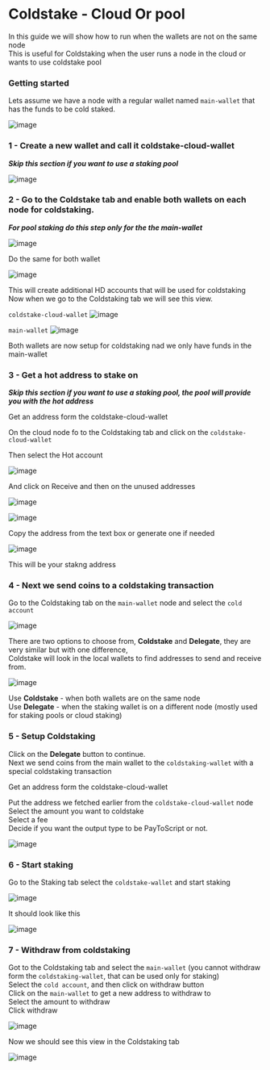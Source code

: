# Coldstake - Cloud Or pool

In this guide we will show how to run when the wallets are not on the same node  
This is useful for Coldstaking when the user runs a node in the cloud or wants to use coldstake pool  

### Getting started

Lets assume we have a node with a regular wallet named `main-wallet` that has the funds to be cold staked.

![image](https://user-images.githubusercontent.com/7487930/185596813-5f8912eb-6180-472a-a425-ea18d8216b8b.png)


### 1 - Create a new wallet and call it coldstake-cloud-wallet

***Skip this section if you want to use a staking pool***  

![image](https://user-images.githubusercontent.com/7487930/185604776-b1c08229-554d-4c7b-8067-2e34f834a9be.png)

### 2 - Go to the Coldstake tab and enable both wallets on each node for coldstaking.

***For pool staking do this step only for the the main-wallet*** 

![image](https://user-images.githubusercontent.com/7487930/185599861-dff8e014-c002-44fc-9a3e-14b18a4b1be6.png)

Do the same for both wallet

![image](https://user-images.githubusercontent.com/7487930/185600269-489fa5ec-aa5d-4397-8982-dab6150dc77e.png)

This will create additional HD accounts that will be used for coldstaking  
Now when we go to the Coldstaking tab we will see this view.  

`coldstake-cloud-wallet`
![image](https://user-images.githubusercontent.com/7487930/185605205-b89fc3ab-c0eb-48c6-874f-9023f5871203.png)

`main-wallet`
![image](https://user-images.githubusercontent.com/7487930/185605446-caee749a-4bfd-4100-b045-613da46e5384.png)

Both wallets are now setup for coldstaking nad we only have funds in the main-wallet  

### 3 - Get a hot address to stake on

***Skip this section if you want to use a staking pool, the pool will provide you with the hot address***

Get an address form the coldstake-cloud-wallet

On the cloud node fo to the Coldstaking tab and click on the `coldstake-cloud-wallet`

Then select the Hot account

![image](https://user-images.githubusercontent.com/7487930/185606353-fd39c78a-0de9-4127-bca7-c226da4c3d6f.png)

And click on Receive and then on the unused addresses

![image](https://user-images.githubusercontent.com/7487930/185606421-3304a236-9151-4782-8f29-d53bb13f968b.png)

![image](https://user-images.githubusercontent.com/7487930/185606767-79571a70-42eb-481d-98c8-8b14483d23e9.png)

Copy the address from the text box or generate one if needed

![image](https://user-images.githubusercontent.com/7487930/185606838-03649a26-28ae-4540-a7b2-9c8610a9f35a.png)

This will be your stakng address  

### 4 - Next we send coins to a coldstaking transaction

Go to the Coldstaking tab on the `main-wallet` node and select the `cold account`

![image](https://user-images.githubusercontent.com/7487930/185607022-3f85f3f3-5f13-46b5-a7f1-e39f0f8e53f6.png)

There are two options to choose from, **Coldstake** and **Delegate**, they are very similar but with one difference,   
Coldstake will look in the local wallets to find addresses to send and receive from.

![image](https://user-images.githubusercontent.com/7487930/185607226-6655ab94-9ba4-4122-b222-daee034d7977.png)

Use **Coldstake** - when both wallets are on the same node  
Use **Delegate** - when the staking wallet is on a different node (mostly used for staking pools or cloud staking)  

### 5 - Setup Coldstaking

Click on the **Delegate** button to continue.  
Next we send coins from the main wallet to the `coldstaking-wallet` with a special coldstaking transaction   

Get an address form the coldstake-cloud-wallet

Put the address we fetched earlier from the `coldstake-cloud-wallet` node   
Select the amount you want to coldstake  
Select a fee  
Decide if you want the output type to be PayToScript or not.  

![image](https://user-images.githubusercontent.com/7487930/185607441-e1010e52-7439-4754-b665-399814762eab.png)

### 6 - Start staking

Go to the Staking tab select the `coldstake-wallet` and start staking  

![image](https://user-images.githubusercontent.com/7487930/185601655-ed9b0077-5ea0-4a81-8237-8049f90ccec3.png)

It should look like this

![image](https://user-images.githubusercontent.com/7487930/185603962-1bef8251-8eaa-4047-a34f-2f072c95e2c7.png)

### 7 - Withdraw from coldstaking

Got to the Coldstaking tab and select the `main-wallet` (you cannot withdraw form the `coldstaking-wallet`, that can be used only for staking)   
Select the `cold account`, and then click on withdraw button   
Click on the `main-wallet` to get a new address to withdraw to  
Select the amount to withdraw  
Click withdraw  

![image](https://user-images.githubusercontent.com/7487930/185604169-6448cfb9-4d38-440f-9ef9-4deab7d813db.png)

Now we should see this view in the Coldstaking tab  

![image](https://user-images.githubusercontent.com/7487930/185604503-b83e367b-8e64-45bf-af6e-eb19f8f1749a.png)
